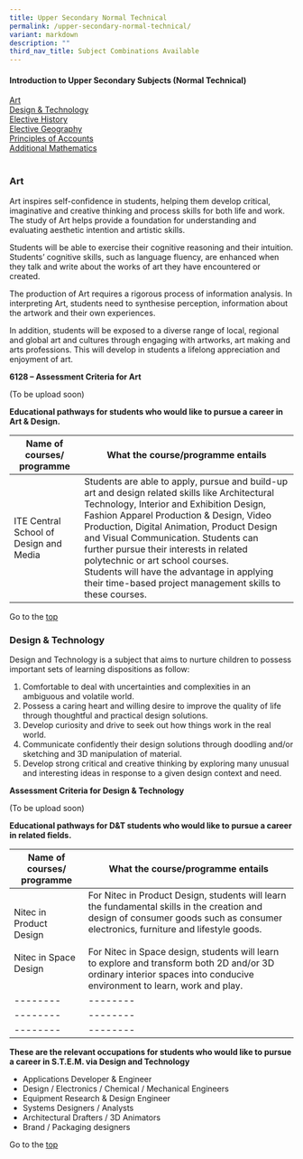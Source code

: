 ```yaml
---
title: Upper Secondary Normal Technical
permalink: /upper-secondary-normal-technical/
variant: markdown
description: ""
third_nav_title: Subject Combinations Available
---
```

#### **Introduction to Upper Secondary Subjects (Normal Technical)**

<a href="#section-1">Art</a><br>
<a href="#section-2">Design &amp; Technology</a><br>
<a href="#section-3">Elective History</a><br>
<a href="#section-4">Elective Geography</a><br>
<a href="#section-5">Principles of Accounts</a><br>
<a href="#section-6">Additional Mathematics</a><br>
<a href="#section-7"></a><br>
<a href="#section-8"></a> 

<h3 id="section-1">Art</h3>

Art inspires self-confidence in students, helping them develop critical, imaginative and creative thinking and process skills for both life and work. The study of Art helps provide a foundation for understanding and evaluating aesthetic intention and artistic skills.&nbsp;

Students will be able to exercise their cognitive reasoning and their intuition. Students’ cognitive skills, such as language fluency, are enhanced when they talk and write about the works of art they have encountered or created.&nbsp;

The production of Art requires a rigorous process of information analysis. In interpreting Art, students need to synthesise perception, information about the artwork and their own experiences.&nbsp;

In addition, students will be exposed to a diverse range of local, regional and global art and cultures through engaging with artworks, art making and arts professions. This will develop in students a lifelong appreciation and enjoyment of art.

 **6128 – Assessment Criteria for Art**
 
 (To be upload soon)
 
**Educational pathways for students who would like to pursue a career in Art &amp; Design.**

| Name of courses/ programme | What the course/programme entails | 
| -------- | -------- | 
| ITE Central School of Design and Media | Students are able to apply, pursue and build-up art and design related skills like Architectural Technology, Interior and Exhibition Design, Fashion Apparel Production &amp; Design, Video Production, Digital Animation, Product Design and Visual Communication. Students can further pursue their interests in related polytechnic or art school courses. <br>Students will have the advantage in applying their time-based project management skills to these courses. | 

Go to the <a href="#section-1">top</a>

<h3 id="section-2">Design &amp; Technology</h3>

Design and Technology is a subject that aims to nurture children to possess important sets of learning dispositions as follow:

1.  Comfortable to deal with uncertainties and complexities in an ambiguous and volatile world.   
2.  Possess a caring heart and willing desire to improve the quality of life through thoughtful and practical design solutions.
3.  Develop curiosity and drive to seek out how things work in the real world.    
4.  Communicate confidently their design solutions through doodling and/or sketching and 3D manipulation of material.   
5.  Develop strong critical and creative thinking by exploring many unusual and interesting ideas in response to a given design context and need.

**Assessment Criteria for Design &amp; Technology**

(To be upload soon)

**Educational pathways for D&amp;T students who would like to pursue a career in related fields.**

| Name of courses/ programme | What the course/programme entails | 
| -------- | -------- |
| Nitec in Product Design <br><br> Nitec in Space Design | For Nitec in Product Design, students will learn the fundamental skills in the creation and design of consumer goods such as consumer electronics, furniture and lifestyle goods.<br><br>For Nitec in Space design, students will learn to explore and transform both 2D and/or 3D ordinary interior spaces into conducive environment to learn, work and play. | 
| -------- | -------- |
| -------- | -------- |
| -------- | -------- |

**These are the relevant occupations for students who would like to pursue a career in S.T.E.M. via Design and Technology**

* Applications Developer &amp; Engineer
* Design / Electronics / Chemical / Mechanical Engineers
* Equipment Research &amp; Design Engineer
* Systems Designers / Analysts
* Architectural Drafters / 3D Animators
* Brand / Packaging designers 

Go to the <a href="#section-1">top</a>
